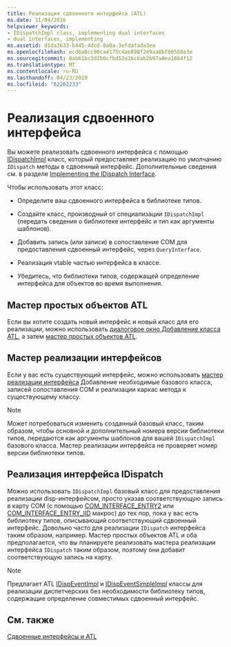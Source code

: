```yaml
---
title: Реализация сдвоенного интерфейса (ATL)
ms.date: 11/04/2016
helpviewer_keywords:
- IDispatchImpl class, implementing dual interfaces
- dual interfaces, implementing
ms.assetid: d1da3633-b445-4dcd-8a0a-3efdafada3ea
ms.openlocfilehash: ecd6a0cc90ca4175c4ae898f2e9aa8bf00508a3e
ms.sourcegitcommit: 0ab61bc3d2b6cfbd52a16c6ab2b97a8ea1864f12
ms.translationtype: MT
ms.contentlocale: ru-RU
ms.lasthandoff: 04/23/2019
ms.locfileid: "62262233"
---
```

# <a name="implementing-a-dual-interface"></a>Реализация сдвоенного интерфейса

Вы можете реализовать сдвоенного интерфейса с помощью [IDispatchImpl](../atl/reference/idispatchimpl-class.md) класс, который предоставляет реализацию по умолчанию `IDispatch` методы в сдвоенный интерфейс. Дополнительные сведения см. в разделе [Implementing the IDispatch Interface](/previous-versions/windows/desktop/automat/implementing-the-idispatch-interface).

Чтобы использовать этот класс:

- Определите ваш сдвоенного интерфейса в библиотеке типов.

- Создайте класс, производный от специализации `IDispatchImpl` (передать сведения о библиотеке интерфейс и тип как аргументы шаблонов).

- Добавить запись (или записи) в сопоставление COM для предоставления сдвоенный интерфейс, через `QueryInterface`.

- Реализация vtable частью интерфейса в классе.

- Убедитесь, что библиотеки типов, содержащей определение интерфейса для объектов во время выполнения.

## <a name="atl-simple-object-wizard"></a>Мастер простых объектов ATL

Если вы хотите создать новый интерфейс и новый класс для его реализации, можно использовать [диалоговое окно Добавление класса ATL](../ide/add-class-dialog-box.md), а затем [мастер простых объектов ATL](../atl/reference/atl-simple-object-wizard.md).

## <a name="implement-interface-wizard"></a>Мастер реализации интерфейсов

Если у вас есть существующий интерфейс, можно использовать [мастер реализации интерфейса](../atl/reference/adding-a-new-interface-in-an-atl-project.md) Добавление необходимые базового класса, записей сопоставления COM и реализации каркас метода к существующему классу.

> [!NOTE]
>  Может потребоваться изменить созданный базовый класс, таким образом, чтобы основной и дополнительный номера версии библиотеки типов, передаются как аргументы шаблонов для вашей `IDispatchImpl` базового класса. Мастер реализации интерфейса не проверяет номер версии библиотеки типов.

## <a name="implementing-idispatch"></a>Реализация интерфейса IDispatch

Можно использовать `IDispatchImpl` базовый класс для предоставления реализации disp-интерфейсом, просто указав соответствующую запись в карту COM (с помощью [COM_INTERFACE_ENTRY2](reference/com-interface-entry-macros.md#com_interface_entry2) или [COM_INTERFACE_ENTRY_IID](reference/com-interface-entry-macros.md#com_interface_entry_iid) макрос) до тех пор, пока у вас есть библиотеку типов, описывающий соответствующий сдвоенный интерфейс. Довольно часто для реализации `IDispatch` интерфейса таким образом, например. Мастер простых объектов ATL и оба предполагается, что вы планируете реализовать мастера реализации интерфейса `IDispatch` таким образом, поэтому они добавит соответствующую запись на карту.

> [!NOTE]
>  Предлагает ATL [IDispEventImpl](../atl/reference/idispeventimpl-class.md) и [IDispEventSimpleImpl](../atl/reference/idispeventsimpleimpl-class.md) классы для реализации диспетчерских без необходимости библиотеку типов, содержащие определение совместимых сдвоенный интерфейс.

## <a name="see-also"></a>См. также

[Сдвоенные интерфейсы и ATL](../atl/dual-interfaces-and-atl.md)
